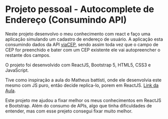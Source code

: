 # Projeto pessoal - Autocomplete de Endereço (Consumindo API)

Neste projeto desenvolvo o meu conhecimento com react e faço uma aplicação simulando um cadastro de endereço de usuário. A aplicação esta consumindo dados da API [viaCEP](https://viacep.com.br/), sendo assim toda vez que o campo de CEP for preenchido e bater com um CEP existente ele vai autopreencher o restante dos campos.

O projeto foi desenvolvido com ReactJS, Bootstrap 5, HTML5, CSS3 e JavaScript.

Tive como inspiração a aula do Matheus battisti, onde ele desenvolvia este mesmo com JS puro, então decide replica-lo, porem em ReactJS.
[Link da Aula](https://www.youtube.com/watch?v=FMaEIVdaAFo&t=2504s).

Este projeto me ajudou a fixar melhor os meus conhecimentos em ReactJS e Bootstrap. Além do consumo de APIs, algo que tinha dificuldades de entender, mas com esse prejeto consegui fixar muito melhor.
